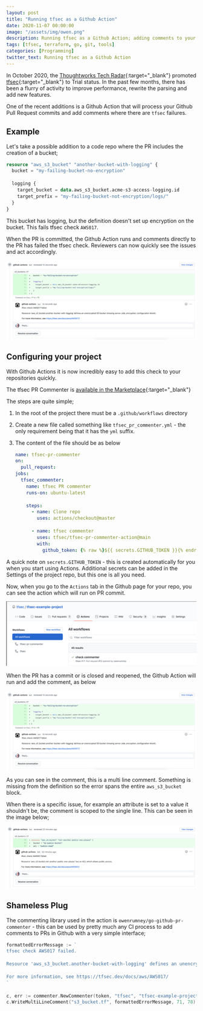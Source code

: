 ```yaml
---
layout: post
title: "Running tfsec as a Github Action"
date: 2020-11-07 00:00:00
image: "/assets/img/owen.png"
description: Running tfsec as a Github Action; adding comments to your pull requests automatically
tags: [tfsec, terraform, go, git, tools]
categories: [Programming]
twitter_text: Running tfsec as a Github Action
---
```


In October 2020, the [Thoughtworks Tech Radar](https://www.thoughtworks.com/radar/tools/tfsec){:target="\_blank"} promoted [tfsec](https://tfsec.dev){:target="\_blank"} to Trial status. In the past few months, there has been a flurry of activity to improve performance, rewrite the parsing and add new features.

One of the recent additions is a Github Action that will process your Github Pull Request commits and add comments where there are `tfsec` failures.

## Example

Let's take a possible addition to a code repo where the PR includes the creation of a bucket;

```terraform
resource "aws_s3_bucket" "another-bucket-with-logging" {
  bucket = "my-failing-bucket-no-encryption"

  logging {
    target_bucket = data.aws_s3_bucket.acme-s3-access-logging.id
    target_prefix = "my-failing-bucket-not-encryption/logs/"
  }
}
```

This bucket has logging, but the definition doesn't set up encryption on the bucket. This fails tfsec check `AWS017`.

When the PR is committed, the Github Action runs and comments directly to the PR has failed the tfsec check. Reviewers can now quickly see the issues and act accordingly.

![Failed tfsec chec](../images/tfsec-pr-committer.png)

## Configuring your project

With Github Actions it is now incredibly easy to add this check to your repositories quickly.

The tfsec PR Commenter is [available in the Marketplace](https://github.com/marketplace/actions/run-tfsec-pr-commenter){:target="\_blank"}

The steps are quite simple;

1. In the root of the project there must be a `.github/workflows` directory
2. Create a new file called something like `tfsec_pr_commenter.yml` - the only requirement being that it has the `yml` suffix.
3. The content of the file should be as below

   ```yaml
   name: tfsec-pr-commenter
   on:
     pull_request:
   jobs:
     tfsec_commenter:
       name: tfsec PR commenter
       runs-on: ubuntu-latest

       steps:
         - name: Clone repo
           uses: actions/checkout@master

         - name: tfsec commenter
           uses: tfsec/tfsec-pr-commenter-action@main
           with:
             github_token: {% raw %}${{ secrets.GITHUB_TOKEN }}{% endraw %}
   ```

A quick note on `secrets.GITHUB_TOKEN` - this is created automatically for you when you start using Actions. Additional secrets can be added in the Settings of the project repo, but this one is all you need.

Now, when you go to the `Actions` tab in the Github page for your repo, you can see the action which will run on PR commit.

![Action Ta](../images/actions_tab.png)

When the PR has a commit or is closed and reopened, the Github Action will run and add the comment, as below

![Failed tfsec chec](../images/tfsec-pr-committer.png)

As you can see in the comment, this is a multi line comment. Something is missing from the definition so the error spans the entire `aws_s3_bucket` block.

When there is a specific issue, for example an attribute is set to a value it shouldn't be, the comment is scoped to the single line. This can be seen in the image below;

![Failed tfsec chec](../images/single_line_pr_commit.png)

## Shameless Plug

The commenting library used in the action is `owenrumney/go-github-pr-commenter` - this can be used by pretty much any CI process to add comments to PRs in Github with a very simple interface;

```go
formattedErrorMessage := `
tfsec check AWS017 failed.

Resource 'aws_s3_bucket.another-bucket-with-logging' defines an unencrypted S3 bucket (missing server_side_encryption_configuration block).

For more information, see https://tfsec.dev/docs/aws/AWS017/
`

c, err := commenter.NewCommenter(token, "tfsec", "tfsec-example-project", 8)
c.WriteMultiLineComment("s3_bucket.tf", formattedErrorMessage, 71, 78)
```
